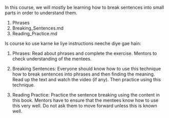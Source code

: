In this course, we will mostly be learning how to break sentences into small parts in order to understand them.

1. Phrases
2. Breaking_Sentences.md
3. Reading_Practice.md

Is course ko use karne ke liye instructions neeche diye gae hain:

1. Phrases: Read about phrases and complete the exercise. Mentors to check understanding of the mentees.

2. Breaking Sentences: Everyone should know how to use this technique how to break sentences into phrases and then finding the meaning. Read up the text and watch the video (if any). Then practice using this technique.

3. Reading Practice: Practice the sentence breaking using the content in this book. Mentors have to ensure that the mentees know how to use this very well. Do not ask them to move forward unless this is known well.